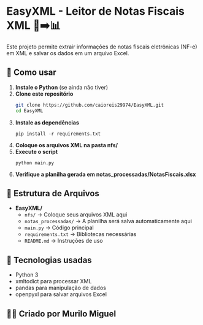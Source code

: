 # EasyXML - Leitor de Notas Fiscais XML 📄➡️📊

Este projeto permite extrair informações de notas fiscais eletrônicas (NF-e) em XML e salvar os dados em um arquivo Excel.

## 🚀 Como usar

1. **Instale o Python** (se ainda não tiver)  
2. **Clone este repositório**  
   ```bash
   git clone https://github.com/caioreis29974/EasyXML.git
   cd EasyXML
   ```
3. **Instale as dependências**
   ```
   pip install -r requirements.txt
   ```
4. **Coloque os arquivos XML na pasta nfs/**
5. **Execute o script**
   ```
   python main.py
   ```
6. **Verifique a planilha gerada em notas_processadas/NotasFiscais.xlsx**

## 📂 Estrutura de Arquivos

- **EasyXML/**
  - `nfs/` → Coloque seus arquivos XML aqui
  - `notas_processadas/` → A planilha será salva automaticamente aqui
  - `main.py` → Código principal
  - `requirements.txt` → Bibliotecas necessárias
  - `README.md` → Instruções de uso

## 🔧 Tecnologias usadas

- Python 3
- xmltodict para processar XML
- pandas para manipulação de dados
- openpyxl para salvar arquivos Excel

## 👨‍💻 Criado por Murilo Miguel
